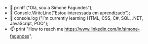 - 👋 printf ("Olá, sou a Simone Fagundes");
- 👀  Console.WriteLine("Estou interessada em aprendizado"); 
- 🌱 console.log ("I’m currently learning  HTML, CSS, C#, SQL, .NET, JavaScript, POO");
- 📫  print "How to reach me https://www.linkedin.com/in/simone-fagundes";
<!---
simonefagundes/simonefagundes is a ✨ special ✨ repository because its `README.md` (this file) appears on your GitHub profile.
You can click the Preview link to take a look at your changes.
--->
